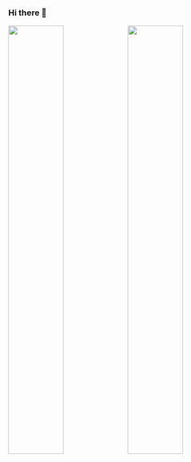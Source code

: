 ### Hi there 👋

<!--
**MiqueasVanore/MiqueasVanore** is a ✨ _special_ ✨ repository because its `README.md` (this file) appears on your GitHub profile.

Here are some ideas to get you started:

- 🔭 I’m currently working on ...
- 🌱 I’m currently learning ...
- 👯 I’m looking to collaborate on ...
- 🤔 I’m looking for help with ...
- 💬 Ask me about ...
- 📫 How to reach me: ...
- 😄 Pronouns: ...
- ⚡ Fun fact: ...
-->


<img align="left" width= "47%" src="https://github-readme-stats.vercel.app/api?username=MiqueasVanore&theme=jolly "/>
<img align="left" width= "47%" src="https://github-readme-stats.vercel.app/api/top-langs/?username=MiqueasVanore&theme=jolly&layout=compact&&lang_count=6"/>
